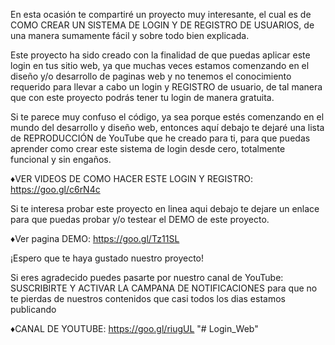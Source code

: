 En esta ocasión te compartiré un proyecto muy interesante, el cual es de COMO CREAR UN SISTEMA DE LOGIN Y DE REGISTRO DE USUARIOS, de una manera sumamente fácil y sobre todo bien explicada.

Este proyecto ha sido creado con la finalidad de que puedas aplicar este login en tus sitio web, ya que muchas veces estamos comenzando en el diseño y/o desarrollo de paginas web y no tenemos el conocimiento requerido para llevar a cabo un login y REGISTRO de usuario, de tal manera que con este proyecto podrás tener tu login de manera gratuita.

Si te parece muy confuso el código, ya sea porque estés comenzando en el mundo del desarrollo y diseño web, entonces aquí debajo te dejaré una lista de REPRODUCCIÓN de YouTube que he creado para ti, para que puedas aprender como crear este sistema de login desde cero, totalmente funcional y sin engaños.

♦VER VIDEOS DE COMO HACER ESTE LOGIN Y REGISTRO:
https://goo.gl/c6rN4c

Si te interesa probar este proyecto en linea aqui debajo te dejare un enlace para que puedas probar y/o testear el DEMO de este proyecto.

♦Ver pagina DEMO: 
https://goo.gl/Tz11SL

¡Espero que te haya gustado nuestro proyecto!

Si eres agradecido puedes pasarte por nuestro canal de YouTube:
SUSCRIBIRTE Y ACTIVAR LA CAMPANA DE NOTIFICACIONES
para que no te pierdas de nuestros contenidos
que casi todos los dias estamos publicando

♦CANAL DE YOUTUBE:
https://goo.gl/riugUL
"# Login_Web" 
